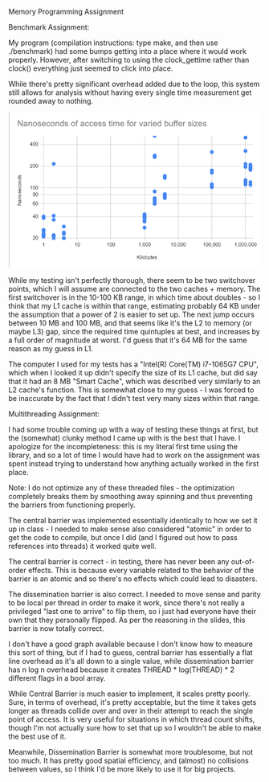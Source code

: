 Memory Programming Assignment

Benchmark Assignment:

My program (compilation instructions: type make, and then use ./benchmark) had some bumps getting into a place where it would work properly. However, after switching to using the clock_gettime rather than clock() everything just seemed to click into place.

While there's pretty significant overhead added due to the loop, this system still allows for analysis without having every single time measurement get rounded away to nothing.

![Memory Benchmark Graph](https://github.com/calliereimann/389memorythreadcode/blob/main/betterimage.png?raw=true)


While my testing isn't perfectly thorough, there seem to be two switchover points, which I will assume are connected to the two caches + memory. The first switchover is in the 10-100 KB range, in which time about doubles - so I think that my L1 cache is within that range, estimating probably 64 KB under the assumption that a power of 2 is easier to set up. The next jump occurs between 10 MB and 100 MB, and that seems like it's the L2 to memory (or maybe L3) gap, since the required time quintuples at best, and increases by a full order of magnitude at worst. I'd guess that it's 64 MB for the same reason as my guess in L1.

The computer I used for my tests has a	"Intel(R) Core(TM) i7-1065G7 CPU", which when I looked it up didn't specify the size of its L1 cache, but did say that it had an 8 MB "Smart Cache", which was described very similarly to an L2 cache's function. This is somewhat close to my guess - I was forced to be inaccurate by the fact that I didn't test very many sizes within that range.






Multithreading Assignment:

I had some trouble coming up with a way of testing these things at first, but the (somewhat) clunky method I came up with is the best that I have.
I apologize for the incompleteness: this is my literal first time using the <thread> library, and so a lot of time I would have had to work on the assignment was spent instead trying to understand how anything actually worked in the first place.

Note: I do not optimize any of these threaded files - the optimization completely breaks them by smoothing away spinning and thus preventing the barriers from functioning properly.

The central barrier was implemented essentially identically to how we set it up in class - I needed to make sense also considered "atomic" in order to get the code to compile, but once I did (and I figured out how to pass references into threads) it worked quite well.

The central barrier is correct - in testing, there has never been any out-of-order effects. This is because every variable related to the behavior of the barrier is an atomic and so there's no effects which could lead to disasters.

The dissemination barrier is also correct. I needed to move sense and parity to be local per thread in order to make it work, since there's not really a privileged "last one to arrive" to flip them, so i just had everyone have their own that they personally flipped. As per the reasoning in the slides, this barrier is now totally correct.

I don't have a good graph available because I don't know how to measure this sort of thing, but if I had to guess, central barrier has essentially a flat line overhead as it's all down to a single value, while dissemination barrier has n log n overhead because it creates THREAD * log(THREAD) * 2 different flags in a bool array.


While Central Barrier is much easier to implement, it scales pretty poorly. Sure, in terms of overhead, it's pretty acceptable, but the time it takes gets longer as threads collide over and over in their attempt to reach the single point of access. It is very useful for situations in which thread count shifts, though I'm not actually sure how to set that up so I wouldn't be able to make the best use of it.

Meanwhile, Dissemination Barrier is somewhat more troublesome, but not too much. It has pretty good spatial efficiency, and (almost) no collisions between values, so I think I'd be more likely to use it for big projects. 
